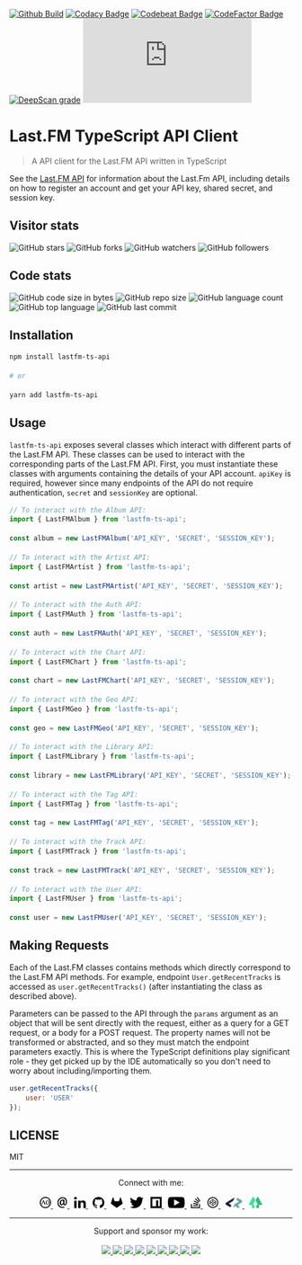 [![Github Build](https://github.com/scriptex/lastfm-ts-api/workflows/Build/badge.svg)](https://github.com/scriptex/lastfm-ts-api/actions?query=workflow%3ABuild)
[![Codacy Badge](https://app.codacy.com/project/badge/Grade/34d3d75710534dc6a38c3584a1dcd068)](https://www.codacy.com/gh/scriptex/lastfm-ts-api/dashboard?utm_source=github.com&utm_medium=referral&utm_content=scriptex/lastfm-ts-api&utm_campaign=Badge_Grade)
[![Codebeat Badge](https://codebeat.co/badges/d765a4c8-2c0e-44f2-89c3-fa364fdc14e6)](https://codebeat.co/projects/github-com-scriptex-lastfm-ts-api-master)
[![CodeFactor Badge](https://www.codefactor.io/repository/github/scriptex/lastfm-ts-api/badge)](https://www.codefactor.io/repository/github/scriptex/lastfm-ts-api)
[![DeepScan grade](https://deepscan.io/api/teams/3574/projects/5257/branches/40799/badge/grade.svg)](https://deepscan.io/dashboard#view=project&tid=3574&pid=5257&bid=40799)
[![Analytics](https://ga-beacon-361907.ew.r.appspot.com/UA-83446952-1/github.com/scriptex/lastfm-ts-api/README.md?pixel)](https://github.com/scriptex/lastfm-ts-api/)

# Last.FM TypeScript API Client

> A API client for the Last.FM API written in TypeScript

See the [Last.FM API](https://www.last.fm/api) for information about the Last.Fm API, including details on how to register an account and get your API key, shared secret, and session key.

## Visitor stats

![GitHub stars](https://img.shields.io/github/stars/scriptex/lastfm-ts-api?style=social)
![GitHub forks](https://img.shields.io/github/forks/scriptex/lastfm-ts-api?style=social)
![GitHub watchers](https://img.shields.io/github/watchers/scriptex/lastfm-ts-api?style=social)
![GitHub followers](https://img.shields.io/github/followers/scriptex?style=social)

## Code stats

![GitHub code size in bytes](https://img.shields.io/github/languages/code-size/scriptex/lastfm-ts-api)
![GitHub repo size](https://img.shields.io/github/repo-size/scriptex/lastfm-ts-api?style=plastic)
![GitHub language count](https://img.shields.io/github/languages/count/scriptex/lastfm-ts-api?style=plastic)
![GitHub top language](https://img.shields.io/github/languages/top/scriptex/lastfm-ts-api?style=plastic)
![GitHub last commit](https://img.shields.io/github/last-commit/scriptex/lastfm-ts-api?style=plastic)

## Installation

```sh
npm install lastfm-ts-api

# or

yarn add lastfm-ts-api
```

## Usage

`lastfm-ts-api` exposes several classes which interact with different parts of the Last.FM API. These classes can be used to interact with the corresponding parts of the Last.FM API. First, you must instantiate these classes with arguments containing the details of your API account. `apiKey` is required, however since many endpoints of the API do not require authentication, `secret` and `sessionKey` are optional.

```js
// To interact with the Album API:
import { LastFMAlbum } from 'lastfm-ts-api';

const album = new LastFMAlbum('API_KEY', 'SECRET', 'SESSION_KEY');

// To interact with the Artist API:
import { LastFMArtist } from 'lastfm-ts-api';

const artist = new LastFMArtist('API_KEY', 'SECRET', 'SESSION_KEY');

// To interact with the Auth API:
import { LastFMAuth } from 'lastfm-ts-api';

const auth = new LastFMAuth('API_KEY', 'SECRET', 'SESSION_KEY');

// To interact with the Chart API:
import { LastFMChart } from 'lastfm-ts-api';

const chart = new LastFMChart('API_KEY', 'SECRET', 'SESSION_KEY');

// To interact with the Geo API:
import { LastFMGeo } from 'lastfm-ts-api';

const geo = new LastFMGeo('API_KEY', 'SECRET', 'SESSION_KEY');

// To interact with the Library API:
import { LastFMLibrary } from 'lastfm-ts-api';

const library = new LastFMLibrary('API_KEY', 'SECRET', 'SESSION_KEY');

// To interact with the Tag API:
import { LastFMTag } from 'lastfm-ts-api';

const tag = new LastFMTag('API_KEY', 'SECRET', 'SESSION_KEY');

// To interact with the Track API:
import { LastFMTrack } from 'lastfm-ts-api';

const track = new LastFMTrack('API_KEY', 'SECRET', 'SESSION_KEY');

// To interact with the User API:
import { LastFMUser } from 'lastfm-ts-api';

const user = new LastFMUser('API_KEY', 'SECRET', 'SESSION_KEY');
```

## Making Requests

Each of the Last.FM classes contains methods which directly correspond to the Last.FM API methods.
For example, endpoint `User.getRecentTracks` is accessed as `user.getRecentTracks()` (after instantiating the class as described above).

Parameters can be passed to the API through the `params` argument as an object that will be sent directly with the request, either as a query for a GET request, or a body for a POST request. The property names will not be transformed or abstracted, and so they must match the endpoint parameters exactly. This is where the TypeScript definitions play significant role - they get picked up by the IDE automatically so you don't need to worry about including/importing them.

```js
user.getRecentTracks({
	user: 'USER'
});
```

## LICENSE

MIT

---

<div align="center">
    Connect with me:
</div>

<br />

<div align="center">
    <a href="https://atanas.info">
        <img src="https://raw.githubusercontent.com/scriptex/socials/master/styled-assets/logo.svg" height="20" alt="">
    </a>
    &nbsp;
    <a href="mailto:hi@atanas.info">
        <img src="https://raw.githubusercontent.com/scriptex/socials/master/styled-assets/email.svg" height="20" alt="">
    </a>
    &nbsp;
    <a href="https://www.linkedin.com/in/scriptex/">
        <img src="https://raw.githubusercontent.com/scriptex/socials/master/styled-assets/linkedin.svg" height="20" alt="">
    </a>
    &nbsp;
    <a href="https://github.com/scriptex">
        <img src="https://raw.githubusercontent.com/scriptex/socials/master/styled-assets/github.svg" height="20" alt="">
    </a>
    &nbsp;
    <a href="https://gitlab.com/scriptex">
        <img src="https://raw.githubusercontent.com/scriptex/socials/master/styled-assets/gitlab.svg" height="20" alt="">
    </a>
    &nbsp;
    <a href="https://twitter.com/scriptexbg">
        <img src="https://raw.githubusercontent.com/scriptex/socials/master/styled-assets/twitter.svg" height="20" alt="">
    </a>
    &nbsp;
    <a href="https://www.npmjs.com/~scriptex">
        <img src="https://raw.githubusercontent.com/scriptex/socials/master/styled-assets/npm.svg" height="20" alt="">
    </a>
    &nbsp;
    <a href="https://www.youtube.com/user/scriptex">
        <img src="https://raw.githubusercontent.com/scriptex/socials/master/styled-assets/youtube.svg" height="20" alt="">
    </a>
    &nbsp;
    <a href="https://stackoverflow.com/users/4140082/atanas-atanasov">
        <img src="https://raw.githubusercontent.com/scriptex/socials/master/styled-assets/stackoverflow.svg" height="20" alt="">
    </a>
    &nbsp;
    <a href="https://codepen.io/scriptex/">
        <img src="https://raw.githubusercontent.com/scriptex/socials/master/styled-assets/codepen.svg" width="20" alt="">
    </a>
    &nbsp;
    <a href="https://profile.codersrank.io/user/scriptex">
        <img src="https://raw.githubusercontent.com/scriptex/socials/master/styled-assets/codersrank.svg" height="20" alt="">
    </a>
    &nbsp;
    <a href="https://linktr.ee/scriptex">
        <img src="https://raw.githubusercontent.com/scriptex/socials/master/styled-assets/linktree.svg" height="20" alt="">
    </a>
</div>

---

<div align="center">
Support and sponsor my work:
<br />
<br />
<a href="https://twitter.com/intent/tweet?text=Checkout%20this%20awesome%20developer%20profile%3A&url=https%3A%2F%2Fgithub.com%2Fscriptex&via=scriptexbg&hashtags=software%2Cgithub%2Ccode%2Cawesome" title="Tweet">
	<img src="https://img.shields.io/badge/Tweet-Share_my_profile-blue.svg?logo=twitter&color=38A1F3" />
</a>
<a href="https://paypal.me/scriptex" title="Donate on Paypal">
	<img src="https://img.shields.io/badge/Donate-Support_me_on_PayPal-blue.svg?logo=paypal&color=222d65" />
</a>
<a href="https://revolut.me/scriptex" title="Donate on Revolut">
	<img src="https://img.shields.io/endpoint?url=https://raw.githubusercontent.com/scriptex/scriptex/master/badges/revolut.json" />
</a>
<a href="https://patreon.com/atanas" title="Become a Patron">
	<img src="https://img.shields.io/badge/Become_Patron-Support_me_on_Patreon-blue.svg?logo=patreon&color=e64413" />
</a>
<a href="https://ko-fi.com/scriptex" title="Buy Me A Coffee">
	<img src="https://img.shields.io/badge/Donate-Buy%20me%20a%20coffee-yellow.svg?logo=ko-fi" />
</a>
<a href="https://liberapay.com/scriptex/donate" title="Donate on Liberapay">
	<img src="https://img.shields.io/liberapay/receives/scriptex?label=Donate%20on%20Liberapay&logo=liberapay" />
</a>

<a href="https://img.shields.io/endpoint?url=https://raw.githubusercontent.com/scriptex/scriptex/master/badges/bitcoin.json" title="Donate Bitcoin">
	<img src="https://img.shields.io/endpoint?url=https://raw.githubusercontent.com/scriptex/scriptex/master/badges/bitcoin.json" />
</a>
<a href="https://img.shields.io/endpoint?url=https://raw.githubusercontent.com/scriptex/scriptex/master/badges/etherium.json" title="Donate Etherium">
	<img src="https://img.shields.io/endpoint?url=https://raw.githubusercontent.com/scriptex/scriptex/master/badges/etherium.json" />
</a>
<a href="https://img.shields.io/endpoint?url=https://raw.githubusercontent.com/scriptex/scriptex/master/badges/shiba-inu.json" title="Donate Shiba Inu">
	<img src="https://img.shields.io/endpoint?url=https://raw.githubusercontent.com/scriptex/scriptex/master/badges/shiba-inu.json" />
</a>
</div>
